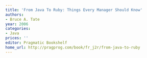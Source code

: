 ```yaml
---
title: 'From Java To Ruby: Things Every Manager Should Know'
authors:
- Bruce A. Tate
year: 2006
categories:
- Java
prices: ''
editor: Pragmatic Bookshelf
home_url: http://pragprog.com/book/fr_j2r/from-java-to-ruby
---
```

